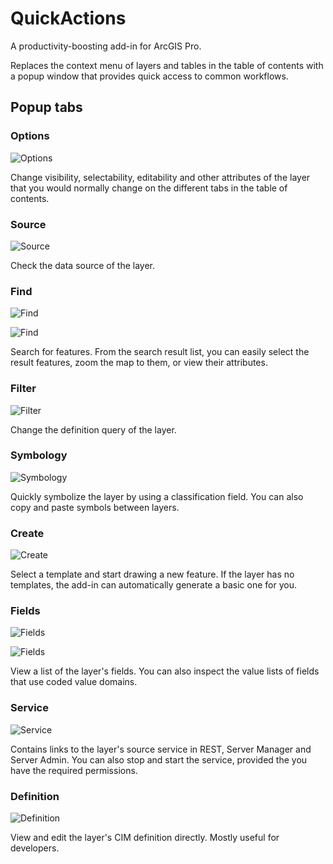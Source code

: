 # QuickActions

A productivity-boosting add-in for ArcGIS Pro.

Replaces the context menu of layers and tables in the table of contents with a popup window that provides quick access to common workflows.

## Popup tabs

### Options

![Options](docs/tabs-options.png)

Change visibility, selectability, editability and other attributes of the layer that you would normally change on the different tabs in the table of contents.

### Source

![Source](docs/tabs-source.png)

Check the data source of the layer.

### Find

![Find](docs/tabs-find-1.png)

![Find](docs/tabs-find-2.png)

Search for features. From the search result list, you can easily select the result features, zoom the map to them, or view their attributes.

### Filter

![Filter](docs/tabs-filter.png)

Change the definition query of the layer.

### Symbology

![Symbology](docs/tabs-symbology.png)

Quickly symbolize the layer by using a classification field. You can also copy and paste symbols between layers.

### Create

![Create](docs/tabs-create.png)

Select a template and start drawing a new feature. If the layer has no templates, the add-in can automatically generate a basic one for you.

### Fields

![Fields](docs/tabs-fields-1.png)

![Fields](docs/tabs-fields-2.png)

View a list of the layer's fields. You can also inspect the value lists of fields that use coded value domains.

### Service

![Service](docs/tabs-service.png)

Contains links to the layer's source service in REST, Server Manager and Server Admin. You can also stop and start the service, provided the you have the required permissions.

### Definition

![Definition](docs/tabs-definition.png)

View and edit the layer's CIM definition directly. Mostly useful for developers.
